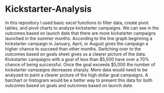 # Kickstarter-Analysis
In this repository I used basic excel functions to filter data, create pivot tables, and pivot charts to analyze kickstarter campaigns. We can see in the outcomes based on launch date that there are more kickstarter campaigns launched in the summer months. According to the line graph beginning a kickstarter campaign in January, April, or August gives the campaign a higher chance to succeed than other months. Switching over to the outcomes based on goals sheet gives us a clearer picture of the data. Kickstarter campaigns with a goal of less than $5,000 have over a 70% chance of being successful. Once the goal exceeds $5,000 the number of kickstarter campaigns decreases sharply. More data would need to be analyzed to paint a clearer picture of the high dollar goal campaigns. A barchart or histogram would be a better way to present this data for both outcomes based on goals and outcomes based on launch date. 
